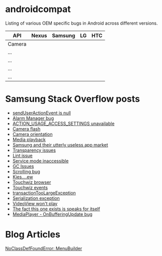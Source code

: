 # androidcompat
Listing of various OEM specific bugs in Android across different versions.

| API | Nexus | Samsung  |  LG |  HTC |
|--------------|--------|---|---|---|
| Camera        |        |   |   |   |
| ...      |        |   |   |   |
| ...           |        |   |   |   |
| ...         |        |   |   |   |
| ...      |        |   |   |   |

# Samsung Stack Overflow posts
* [sendUserActionEvent is null](http://stackoverflow.com/questions/18028666/senduseractionevent-is-null)
* [Alarm Manager bug](http://stackoverflow.com/questions/34074955/android-exact-alarm-is-always-3-minutes-off)
* [ACTION_USAGE_ACCESS_SETTINGS unavailable](http://stackoverflow.com/questions/28296633/android-usage-access-for-android-5-samsung-devices)
* [Camera flash](http://stackoverflow.com/questions/5017455/how-to-use-camera-flash-led-as-torch-on-a-samsung-galaxy-tab/5017623#5017623)
* [Camera orientation](http://stackoverflow.com/questions/16019165/summary-take-a-picture-utilizing-camera-intent-and-display-the-photo-with-corre/16295134#16295134)
* [Media playback](http://stackoverflow.com/questions/16672568/mediaplayer-error-1-1004-aka-media-error-io-trying-to-stream-music-on-samsun/18378273#18378273)
* [Samsung and their utterly useless app market](http://stackoverflow.com/questions/10342327/does-samsung-apps-support-a-uri-scheme-to-redirect-to-specific-apps/10361205#10361205)
* [Transparency issues](http://stackoverflow.com/questions/20971221/transparency-issues-samsung-galaxy-s3)
* [Lint issue](http://stackoverflow.com/questions/27449776/conflicting-lint-messages-regarding-paddingstart-usage)
* [Service mode inaccessible](http://stackoverflow.com/questions/20248195/open-servicemode-menu-programatically-in-android/20453763#20453763)
* [GC Issues](http://stackoverflow.com/questions/24021609/how-to-handle-java-util-concurrent-timeoutexception-android-os-binderproxy-fin/24173605#24173605)
* [Scrolling bug](http://stackoverflow.com/questions/11571157/android-browser-samsung-galaxy-sii-scrolling-bug-on-web-forms-select-list-hit)
* [Kies....ew](http://stackoverflow.com/questions/16954434/unable-to-connect-samsung-galaxy-tab2-gt-p3100-to-pc/18099852#18099852)
* [Touchwiz browser](http://stackoverflow.com/questions/27439198/css-how-to-address-samsung-android-browser)
* [Touchwiz events](http://stackoverflow.com/questions/14258234/onoffsetschanged-not-called-by-touchwiz)
* [transactionTooLargeException](http://stackoverflow.com/questions/26385891/android-adding-window-failed-android-os-transactiontoolargeexception-on-samsu)
* [Serialization exception](http://stackoverflow.com/questions/30703845/exception-on-serialization-on-samsung-galaxy-s5)
* [VideoView won't play](http://stackoverflow.com/questions/9472052/android-3-1-galaxy-tab-videoview-wont-play?s=79%7C0.0000)
* [The fact this one exists is speaks for itself](http://stackoverflow.com/questions/4928267/where-to-report-device-specific-bugs-to-samsung)
* [MediaPlayer - OnBufferingUpdate bug](http://stackoverflow.com/questions/27835491/is-onbufferingupdate-event-called-every-second-while-playing)


# Blog Articles
  [NoClassDefFoundError: MenuBuilder](http://verybadalloc.com/android/2015/12/19/special-place-for-samsung-in-android-hell/)
